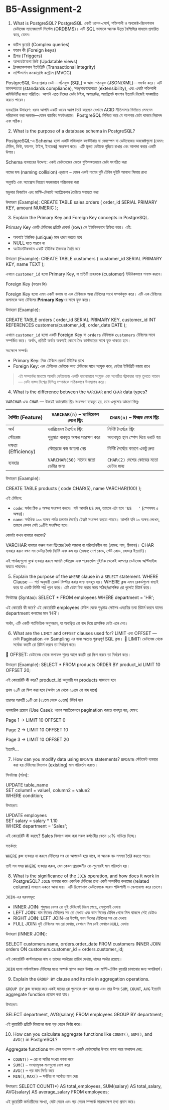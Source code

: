 # B5-Assignment-2


1. What is PostgreSQL?
PostgreSQL একটি ওপেন-সোর্স, শক্তিশালী ও অবজেক্ট-রিলেশনাল ডেটাবেজ ম্যানেজমেন্ট সিস্টেম (ORDBMS)। এটি SQL ভাষাকে অনেক উন্নত বৈশিষ্ট্যের মাধ্যমে প্রসারিত করে, যেমন:

* জটিল কুয়েরি (Complex queries)
* ফরেন কী (Foreign keys)
* ট্রিগার (Triggers)
* আপডেটযোগ্য ভিউ (Updatable views)
* ট্রানজ্যাকশনাল ইন্টেগ্রিটি (Transactional integrity)
* মাল্টিভার্সন কনকারেন্সি কন্ট্রোল (MVCC)

PostgreSQL উভয় প্রকার ডেটা—গঠনযুক্ত (SQL) ও আধা-গঠনযুক্ত (JSON/XML)—সমর্থন করে। এটি মানসম্মততা (standards compliance), সম্প্রসারণযোগ্যতা (extensibility), এবং একটি শক্তিশালী কমিউনিটির জন্য পরিচিত। আপনি এতে নিজের ডেটা টাইপ, অপারেটর, অ্যাগ্রিগেট ফাংশন ইত্যাদি নিজেই সংজ্ঞায়িত করতে পারেন।

ব্যবহারিক উদাহরণ:
ধরুন আপনি একটি ওয়েব অ্যাপ তৈরি করছেন যেখানে ACID নীতিমালার ভিত্তিতে লেনদেন পরিচালনা করা দরকার—যেমন ব্যাংকিং সফটওয়্যার। PostgreSQL নিশ্চিত করে যে আপনার ডেটা থাকবে নিরাপদ এবং সঠিক।


2. What is the purpose of a database schema in PostgreSQL?

PostgreSQL-এ Schema হলো একটি লজিক্যাল কন্টেইনার বা নেমস্পেস যা ডেটাবেজের অবজেক্টগুলো (যেমন: টেবিল, ভিউ, ফাংশন, টাইপ, ইনডেক্স) সংরক্ষণ করে। এটি মূলত ডেটাকে গুছিয়ে রাখার এবং আলাদা করার একটি উপায়।

Schema ব্যবহারের উদ্দেশ্য:
একই ডেটাবেজের ভেতর যুক্তিসঙ্গতভাবে ডেটা সংগঠিত করা

নামের দ্বন্দ্ব (naming collision) এড়ানো – যেমন একই নামের দুটি টেবিল দুইটি আলাদা স্কিমায় রাখা

অনুমতি এবং অ্যাক্সেস নিয়ন্ত্রণ সহজভাবে পরিচালনা করা

মডুলার ডিজাইন এবং মাল্টি-টেন্যান্ট অ্যাপ্লিকেশন তৈরিতে সহায়তা করা

উদাহরণ (Example):
CREATE TABLE sales.orders (
    order_id SERIAL PRIMARY KEY,
    amount NUMERIC
);


3. Explain the Primary Key and Foreign Key concepts in PostgreSQL.

Primary Key একটি টেবিলের প্রতিটি রেকর্ড (row) কে ইউনিকভাবে চিহ্নিত করে। এটি:

* অবশ্যই ইউনিক (unique) মান ধারণ করতে হবে
* NULL হতে পারবে না
* অটোমেটিকভাবে একটি ইউনিক ইনডেক্স তৈরি করে

উদাহরণ (Example):
CREATE TABLE customers (
    customer_id SERIAL PRIMARY KEY,
    name TEXT
);


এখানে `customer_id` হলো Primary Key, যা প্রতিটি গ্রাহককে (customer) ইউনিকভাবে শনাক্ত করবে।

Foreign Key (ফরেন কি)

Foreign Key হলো এমন একটি কলাম যা এক টেবিলকে অন্য টেবিলের সাথে সম্পর্কযুক্ত করে। এটি এক টেবিলের কলামকে অন্য টেবিলের **Primary Key**-র সাথে যুক্ত করে।

 উদাহরণ (Example):

CREATE TABLE orders (
    order_id SERIAL PRIMARY KEY,
    customer_id INT REFERENCES customers(customer_id),
    order_date DATE
);


এখানে `customer_id` হলো একটি Foreign Key যা `orders` টেবিলকে `customers` টেবিলের সাথে সম্পর্কিত করে। অর্থাৎ, প্রতিটি অর্ডার অবশ্যই কোনো বৈধ কাস্টমারের সাথে যুক্ত থাকতে হবে।


 সংক্ষেপে সম্পর্ক:

* Primary Key: নিজ টেবিলে রেকর্ড ইউনিক রাখে
* Foreign Key: এক টেবিলের ডেটাকে অন্য টেবিলের সাথে সংযুক্ত করে, ডেটার ইন্টিগ্রিটি বজায় রাখে

> এই সম্পর্কের মাধ্যমে আপনি ডেটাবেজে একটি ভালোভাবে সংযুক্ত এবং সংগঠিত স্ট্রাকচার গড়ে তুলতে পারেন — যেটা বাস্তব বিশ্বের বিভিন্ন সম্পর্ককে সঠিকভাবে উপস্থাপন করে।


4. What is the difference between the `VARCHAR` and `CHAR` data types?

 `VARCHAR` এবং `CHAR` — উভয়ই ক্যারেক্টার স্ট্রিং সংরক্ষণে ব্যবহৃত হয়, তবে এগুলোর আচরণ ভিন্ন:

| বৈশিষ্ট্য (Feature)     | `VARCHAR(n)` – ভ্যারিয়েবল লেংথ স্ট্রিং | `CHAR(n)` – ফিক্সড লেংথ স্ট্রিং      |
| ----------------------- | --------------------------------------- | ------------------------------------ |
| অর্থ                | ভ্যারিয়েবল দৈর্ঘ্যের স্ট্রিং           | নির্দিষ্ট দৈর্ঘ্যের স্ট্রিং          |
| স্টোরেজ             | শুধুমাত্র ব্যবহৃত অক্ষর সংরক্ষণ করে     | অব্যবহৃত স্থান স্পেস দিয়ে ভরাট হয়   |
| দক্ষতা (Efficiency) | স্টোরেজে কম জায়গা নেয়                   | নির্দিষ্ট দৈর্ঘ্যের কারণে একটু দ্রুত |
| ব্যবহার             | `VARCHAR(50)` নামের মতো ডেটার জন্য      | `CHAR(2)` দেশের কোডের মতো ডেটার জন্য |



উদাহরণ (Example):

CREATE TABLE products (
    code CHAR(5),
    name VARCHAR(100)
);


এই টেবিলে:

* `code`: সর্বদা ঠিক ৫ অক্ষর সংরক্ষণ করবে। যদি আপনি `US` দেন, তাহলে এটা হবে `'US   '` (স্পেসসহ ৫ অক্ষর)।
* `name`: সর্বাধিক ১০০ অক্ষর পর্যন্ত চলমান দৈর্ঘ্যের টেক্সট সংরক্ষণ করতে পারবে। আপনি যদি ১০ অক্ষর লেখেন, তাহলে কেবল সেই ১০টিই সংরক্ষিত হবে।


কোনটা কখন ব্যবহার করবেন?

VARCHAR ব্যবহার করুন যখন স্ট্রিংয়ের দৈর্ঘ্য অজানা বা পরিবর্তনশীল হয় (যেমন: নাম, ঠিকানা)।
CHAR ব্যবহার করুন যখন সব ডেটার দৈর্ঘ্য নির্দিষ্ট এবং কম হয় (যেমন: দেশ কোড, স্টেট কোড, জেন্ডার ইত্যাদি)।

এই পার্থক্যগুলো বুঝে ব্যবহার করলে আপনি স্টোরেজ এবং পারফর্মেন্স দুইদিক থেকেই আপনার ডেটাবেজ অপ্টিমাইজ করতে পারবেন।


5. Explain the purpose of the `WHERE` clause in a `SELECT` statement.
 WHERE Clause — শর্ত অনুযায়ী রেকর্ড ফিল্টার করার জন্য ব্যবহৃত হয়।
WHERE ক্লজ এমন রেকর্ডগুলো বাছাই করে যা একটি নির্দিষ্ট শর্ত পূরণ করে। এটি ডেটা রিড করার সময় সঠিক/প্রাসঙ্গিক রো গুলোই রিটার্ন করে।

সিনট্যাক্স (Syntax):
SELECT * FROM employees
WHERE department = 'HR';

এই কোয়েরি কী করে?
এই কোয়েরিটি employees টেবিল থেকে শুধুমাত্র সেইসব এমপ্লয়ির তথ্য রিটার্ন করবে যাদের department কলামের মান ‘HR’।

অর্থাৎ, এটি একটি শর্তভিত্তিক অনুসন্ধান, যা অবাঞ্ছিত রো বাদ দিয়ে প্রাসঙ্গিক ডেটা এনে দেয়।

6. What are the `LIMIT` and `OFFSET` clauses used for?
LIMIT এবং OFFSET — ডেটা Pagination এবং Sampling এর জন্য অত্যন্ত গুরুত্বপূর্ণ SQL ক্লজ।
🔹 LIMIT:
ডেটাবেজ থেকে সর্বোচ্চ কতটি রো রিটার্ন করবে তা নির্ধারণ করে।

🔹 OFFSET:
ডেটাবেজ থেকে ফলাফল শুরুর আগে কতটি রো স্কিপ করবে তা নির্ধারণ করে।

উদাহরণ (Example):
SELECT * FROM products
ORDER BY product_id
LIMIT 10 OFFSET 20;

এই কোয়েরিটি কী করে?
product_id অনুযায়ী সব products সাজানো হবে

প্রথম ২০টি রো স্কিপ করা হবে (অর্থাৎ ১ম থেকে ২০তম রো বাদ যাবে)

তারপর পরবর্তী ১০টি রো (২১তম থেকে ৩০তম) রিটার্ন হবে

ব্যবহারিক প্রয়োগ (Use Case):
ওয়েব অ্যাপ্লিকেশনে pagination করতে ব্যবহৃত হয়, যেমন:

Page 1 → LIMIT 10 OFFSET 0

Page 2 → LIMIT 10 OFFSET 10

Page 3 → LIMIT 10 OFFSET 20

ইত্যাদি...

7. How can you modify data using `UPDATE` statements?
`UPDATE` স্টেটমেন্ট ব্যবহার করা হয় টেবিলের বিদ্যমান (existing) মান পরিবর্তন করতে।

সিনট্যাক্স (গঠন):

UPDATE table_name  
SET column1 = value1, column2 = value2  
WHERE condition;


উদাহরণ:

UPDATE employees  
SET salary = salary * 1.10  
WHERE department = 'Sales';


এই কোয়েরিটি কী করছে?
Sales বিভাগে কাজ করা সকল কর্মচারীর বেতন ১০% বাড়িয়ে দিচ্ছে।


সতর্কতা:

`WHERE` ক্লজ ব্যবহার না করলে টেবিলের সব রো আপডেট হয়ে যাবে, যা অনেক বড় সমস্যা তৈরি করতে পারে।

তাই সব সময় `WHERE` ব্যবহার করুন, যেন কেবল প্রয়োজনীয় রো-গুলোরই মান পরিবর্তন হয়।



8. What is the significance of the `JOIN` operation, and how does it work in PostgreSQL?
`JOIN` ব্যবহার করে একাধিক টেবিলের তথ্য একটি সম্পর্কিত কলামের (related column) মাধ্যমে একত্রে আনা যায়। এটি রিলেশনাল ডেটাবেসকে আরও শক্তিশালী ও স্কেলযোগ্য করে তোলে।

`JOIN`-এর ধরনসমূহ:

* INNER JOIN: শুধুমাত্র যেসব রো দুই টেবিলেই মিলে গেছে, সেগুলোই দেখায়
* LEFT JOIN: বাম দিকের টেবিলের সব রো দেখায় এবং ডান দিকের টেবিল থেকে মিল থাকলে সেই ডেটাও
* RIGHT JOIN: LEFT JOIN-এর উল্টো, ডান দিকের টেবিলের সব রো দেখায়
* FULL JOIN: দুই টেবিলের সব রো দেখায়, যেখানে মিল নেই সেখানে `NULL` দেখায়

উদাহরণ (INNER JOIN):

SELECT customers.name, orders.order_date
FROM customers
INNER JOIN orders ON customers.customer_id = orders.customer_id;


এই কোয়েরিটি কাস্টমারদের নাম ও তাদের অর্ডারের তারিখ দেখায়, যাদের অর্ডার রয়েছে।

`JOIN` হলো নর্মালাইজড টেবিলের মধ্যে সম্পর্ক স্থাপন করার উপায় এবং
মাল্টি-টেবিল কুয়েরি চালানোর জন্য অপরিহার্য।

9. Explain the `GROUP BY` clause and its role in aggregation operations.

`GROUP BY` ক্লজ ব্যবহার করে একই মানের রো গুলোকে গ্রুপ করা হয় এবং তার উপর `SUM`, `COUNT`, `AVG` ইত্যাদি aggregate function প্রয়োগ করা যায়।

 উদাহরণ:

SELECT department, AVG(salary)
FROM employees
GROUP BY department;

এই কুয়েরিটি প্রতিটি বিভাগের জন্য গড় বেতন নির্ণয় করে।

10. How can you calculate aggregate functions like `COUNT()`, `SUM()`, and `AVG()` in PostgreSQL?

Aggregate functions হল এমন ফাংশন যা একটি ডেটাসেটের উপরে গণনা করে ফলাফল দেয়:

* `COUNT()` – রো বা সারির সংখ্যা গণনা করে
* `SUM()` – সংখ্যামূলক মানগুলো যোগ করে
* `AVG()` – গড় মান নির্ণয় করে
* `MIN()`, `MAX()` – সর্বনিম্ন বা সর্বোচ্চ মান দেয়

উদাহরণ:
SELECT
    COUNT(*) AS total_employees,
    SUM(salary) AS total_salary,
    AVG(salary) AS average_salary
FROM employees;

এই কুয়েরিটি কর্মচারীদের সংখ্যা, মোট বেতন এবং গড় বেতন সম্পর্কে সারসংক্ষেপ তথ্য প্রদান করে।


